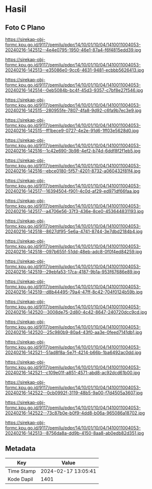 # Hasil

## Foto C Plano

https://sirekap-obj-formc.kpu.go.id/9117/pemilu/pdpr/14/10/01/10/04/1410011004053-20240216-142512--4e4e0795-1950-46e1-87a4-f6f4815edd39.jpg

https://sirekap-obj-formc.kpu.go.id/9117/pemilu/pdpr/14/10/01/10/04/1410011004053-20240216-142513--e35086e0-9cc6-4631-9481-ecbbb5626413.jpg

https://sirekap-obj-formc.kpu.go.id/9117/pemilu/pdpr/14/10/01/10/04/1410011004053-20240216-142514--0eb5084b-bc4f-45d3-9357-c7bf8e27f546.jpg

https://sirekap-obj-formc.kpu.go.id/9117/pemilu/pdpr/14/10/01/10/04/1410011004053-20240216-142515--280955fe-7807-4fa8-9d92-c6fa9b7ec3e9.jpg

https://sirekap-obj-formc.kpu.go.id/9117/pemilu/pdpr/14/10/01/10/04/1410011004053-20240216-142515--ff1bece9-0727-4e2e-91d6-1ff03e5628d0.jpg

https://sirekap-obj-formc.kpu.go.id/9117/pemilu/pdpr/14/10/01/10/04/1410011004053-20240216-142516--1c42e690-3b98-4ef2-b74d-6ddf8f2f1eb5.jpg

https://sirekap-obj-formc.kpu.go.id/9117/pemilu/pdpr/14/10/01/10/04/1410011004053-20240216-142516--ebce0180-5f57-4201-8732-a060432f81f4.jpg

https://sirekap-obj-formc.kpu.go.id/9117/pemilu/pdpr/14/10/01/10/04/1410011004053-20240216-142517--16394504-f901-4c0d-af29-ed971df66faa.jpg

https://sirekap-obj-formc.kpu.go.id/9117/pemilu/pdpr/14/10/01/10/04/1410011004053-20240216-142517--a4706e56-37f3-436e-8ce0-453644831193.jpg

https://sirekap-obj-formc.kpu.go.id/9117/pemilu/pdpr/14/10/01/10/04/1410011004053-20240216-142518--8627df95-5e6a-4741-8744-3e7dbd2184b4.jpg

https://sirekap-obj-formc.kpu.go.id/9117/pemilu/pdpr/14/10/01/10/04/1410011004053-20240216-142518--097b655f-51dd-48eb-adc8-0f0f4ed84259.jpg

https://sirekap-obj-formc.kpu.go.id/9117/pemilu/pdpr/14/10/01/10/04/1410011004053-20240216-142519--29ebfa53-17ca-4187-9b1a-953f67686e89.jpg

https://sirekap-obj-formc.kpu.go.id/9117/pemilu/pdpr/14/10/01/10/04/1410011004053-20240216-142519--d8b44495-79a4-47ff-8c42-704f0124b59b.jpg

https://sirekap-obj-formc.kpu.go.id/9117/pemilu/pdpr/14/10/01/10/04/1410011004053-20240216-142520--3008de75-2d80-4c42-8647-240720dcc9cd.jpg

https://sirekap-obj-formc.kpu.go.id/9117/pemilu/pdpr/14/10/01/10/04/1410011004053-20240216-142520--25c980b9-80a4-43f0-aa3e-0feed7141db1.jpg

https://sirekap-obj-formc.kpu.go.id/9117/pemilu/pdpr/14/10/01/10/04/1410011004053-20240216-142521--51ad8f8a-5e7f-4214-b66b-1ba6492ac0dd.jpg

https://sirekap-obj-formc.kpu.go.id/9117/pemilu/pdpr/14/10/01/10/04/1410011004053-20240216-142521--c109e01f-a851-4571-abd8-ac92dcd61b00.jpg

https://sirekap-obj-formc.kpu.go.id/9117/pemilu/pdpr/14/10/01/10/04/1410011004053-20240216-142522--0cb0992f-3119-48b5-9a00-f7d4505a3607.jpg

https://sirekap-obj-formc.kpu.go.id/9117/pemilu/pdpr/14/10/01/10/04/1410011004053-20240216-142522--73c87b0e-b0f9-4dd8-b06a-965086a18702.jpg

https://sirekap-obj-formc.kpu.go.id/9117/pemilu/pdpr/14/10/01/10/04/1410011004053-20240216-142513--8756da8a-dd9b-4150-8aa8-ab0edb82d351.jpg


## Metadata

| Key        | Value               |
| ---------- | ------------------- |
| Time Stamp | 2024-02-17 13:05:41 |
| Kode Dapil | 1401                |



